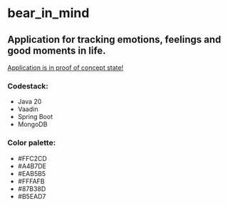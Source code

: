 # bear_in_mind

## Application for tracking emotions, feelings and good moments in life.

<u> Application is in proof of concept state!</u>

### Codestack:

- Java 20
- Vaadin
- Spring Boot
- MongoDB

### Color palette:
- #FFC2CD
- #A4B7DE
- #EAB5B5
- #FFFAFB
- #87B38D
- #B5EAD7